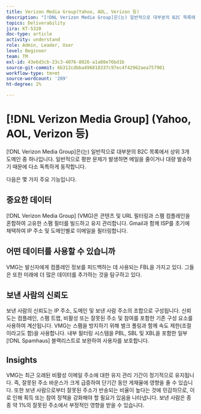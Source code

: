 ```yaml
---
title: Verizon Media Group(Yahoo, AOL, Verizon 등)
description: "[!DNL Verizon Media Group]은(는) 일반적으로 대부분의 B2C 목록에 대해 상위 3개 도메인 중 하나입니다. 그들은 일반적으로 평판 문제가 발생하면 메일을 줄이거나 대량 발송하기 때문에 어느 정도 독특하게 행동한다."
topics: Deliverability
jira: KT-5320
doc-type: article
activity: understand
role: Admin, Leader, User
level: Beginner
team: TM
exl-id: 43e6d3cb-23c3-4076-8026-a1a08e76bd1b
source-git-commit: 6b312cdbba496818337c97ec4f42962aea757901
workflow-type: tm+mt
source-wordcount: '289'
ht-degree: 2%

---
```


# [!DNL Verizon Media Group] (Yahoo, AOL, Verizon 등)

[!DNL Verizon Media Group]은(는) 일반적으로 대부분의 B2C 목록에서 상위 3개 도메인 중 하나입니다. 일반적으로 평판 문제가 발생하면 메일을 줄이거나 대량 발송하기 때문에 다소 독특하게 동작합니다.

다음은 몇 가지 주요 기능입니다.

## 중요한 데이터

[!DNL Verizon Media Group] (VMG)은 콘텐츠 및 URL 필터링과 스팸 컴플레인을 혼합하여 고유한 스팸 필터를 빌드하고 유지 관리합니다. Gmail과 함께 ISP를 초기에 채택하여 IP 주소 및 도메인별로 이메일을 필터링합니다.

## 어떤 데이터를 사용할 수 있습니까

VMG는 발신자에게 컴플레인 정보를 피드백하는 데 사용되는 FBL을 가지고 있다. 그들은 또한 미래에 더 많은 데이터를 추가하는 것을 탐구하고 있다.

## 보낸 사람의 신뢰도

보낸 사람의 신뢰도는 IP 주소, 도메인 및 보낸 사람 주소의 조합으로 구성됩니다. 신뢰도는 컴플레인, 스팸 트랩, 비활성 또는 잘못된 주소 및 참여를 포함한 기존 구성 요소를 사용하여 계산됩니다. VMG는 스팸을 방지하기 위해 벌크 폴링과 함께 속도 제한(조절이라고도 함)을 사용합니다. 내부 필터링 시스템을 PBL, SBL 및 XBL을 포함한 일부 [!DNL Spamhaus] 블랙리스트로 보완하여 사용자를 보호합니다.

## Insights

VMG는 최근 오래된 비활성 이메일 주소에 대한 유지 관리 기간이 정기적으로 유지됩니다. 즉, 잘못된 주소 바운스가 크게 급증하여 단기간 동안 게재율에 영향을 줄 수 있습니다. 또한 보낸 사람으로부터 잘못된 주소가 반송되는 비율이 높다는 것에 민감하므로, 이로 인해 획득 또는 참여 정책을 강화해야 할 필요가 있음을 나타냅니다. 보낸 사람은 종종 약 1%의 잘못된 주소에서 부정적인 영향을 받을 수 있습니다.
